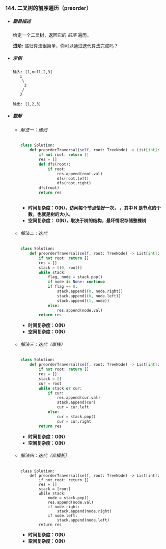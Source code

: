 ### 144. 二叉树的前序遍历（preorder）

- ##### 题目描述

  给定一个二叉树，返回它的 *前序* 遍历。

  **进阶:** 递归算法很简单，你可以通过迭代算法完成吗？

- ##### 示例

  ```
  输入: [1,null,2,3]  
     1
      \
       2
      /
     3 
  
  输出: [1,2,3]
  ```

- ##### 题解

  - ###### 解法一：递归

    ```python
    class Solution:
        def preorderTraversal(self, root: TreeNode) -> List[int]:
            if not root: return []
            res = []
            def dfs(root):
                if root:
            	    res.append(root.val)
            	    dfs(root.left)
            	    dfs(root.right)
            dfs(root)
            return res
            
    ```

    - **时间复杂度：O(N)，访问每个节点恰好一次， ，其中 N 是节点的个数，也就是树的大小。**
    - **空间复杂度： O(N)，取决于树的结构，最坏情况存储整棵树**

    

  - ###### 解法二：迭代

    ```python
    class Solution:
        def preorderTraversal(self, root: TreeNode) -> List[int]:
            if not root: return []
            res = []
            stack = [(0, root)]
            while stack:
                flag, node = stack.pop()
                if node is None: continue
                if flag == 0:
                    stack.append((0, node.right))
                    stack.append((0, node.left))
                    stack.append((1, node))
                else:
                    res.append(node.val)
            return res
    ```

    - **时间复杂度：O(N)**
    - **空间复杂度：O(N)**
    
    
    
  - ###### 解法三：迭代（単栈）
  
    ```python
    class Solution:
        def preorderTraversal(self, root: TreeNode) -> List[int]:
            if not root: return []
            res = []
            stack = []
            cur = root
            while stack or cur:
                if cur:
                    res.append(cur.val)
                    stack.append(cur)
                    cur = cur.left
                else:
                    cur = stack.pop()
                    cur = cur.right
            return res
    ```
  
    - **时间复杂度：O(N)**
    - **空间复杂度：O(N)**
  
    
  
  - ###### 解法四：迭代（非模板）
  
    ```
    class Solution:
        def preorderTraversal(self, root: TreeNode) -> List[int]:
            if not root: return []
            res = []
            stack = [root]
            while stack:
                node = stack.pop()
                res.append(node.val)
                if node.right:
                    stack.append(node.right)
                if node.left:
                    stack.append(node.left)
            return res
    ```
  
    - **时间复杂度：O(N)**
    - **空间复杂度：O(N)**

